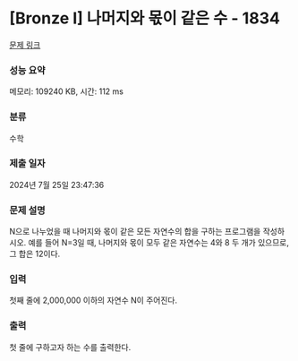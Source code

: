 # [Bronze I] 나머지와 몫이 같은 수 - 1834 

[문제 링크](https://www.acmicpc.net/problem/1834) 

### 성능 요약

메모리: 109240 KB, 시간: 112 ms

### 분류

수학

### 제출 일자

2024년 7월 25일 23:47:36

### 문제 설명

<p>N으로 나누었을 때 나머지와 몫이 같은 모든 자연수의 합을 구하는 프로그램을 작성하시오. 예를 들어 N=3일 때, 나머지와 몫이 모두 같은 자연수는 4와 8 두 개가 있으므로, 그 합은 12이다.</p>

### 입력 

 <p>첫째 줄에 2,000,000 이하의 자연수 N이 주어진다.</p>

### 출력 

 <p>첫 줄에 구하고자 하는 수를 출력한다.</p>

